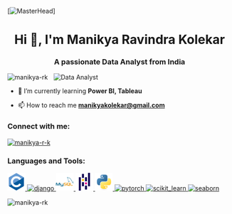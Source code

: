 [![MasterHead](https://media.licdn.com/dms/image/C5612AQEnmjfw3RyAIQ/article-cover_image-shrink_720_1280/0/1588817317718?e=2147483647&v=beta&t=ndLS7D3xZ2fKywC-M6u6aAmymQK7De1F_5dWaqKe6Is)]
<h1 align="center">Hi 👋, I'm Manikya Ravindra Kolekar</h1>
<h3 align="center">A passionate Data Analyst from India</h3>
<img align="right" alt="Data Analyst" width="400" src="https://encrypted-tbn0.gstatic.com/images?q=tbn:ANd9GcQsGc9AltzgXeDCjCjGgEHDrieosWwdkKL5xA&usqp=CAU">
<p align="left"> <img src="https://komarev.com/ghpvc/?username=manikya-rk&label=Profile%20views&color=0e75b6&style=flat" alt="manikya-rk" /> </p>

- 🌱 I’m currently learning **Power BI, Tableau**

- 📫 How to reach me **manikyakolekar@gmail.com**

<h3 align="left">Connect with me:</h3>
<p align="left">
<a href="https://linkedin.com/in/manikya-r-k" target="blank"><img align="center" src="https://raw.githubusercontent.com/rahuldkjain/github-profile-readme-generator/master/src/images/icons/Social/linked-in-alt.svg" alt="manikya-r-k" height="30" width="40" /></a>
</p>

<h3 align="left">Languages and Tools:</h3>
<p align="left"> <a href="https://www.cprogramming.com/" target="_blank" rel="noreferrer"> <img src="https://raw.githubusercontent.com/devicons/devicon/master/icons/c/c-original.svg" alt="c" width="40" height="40"/> </a> <a href="https://www.djangoproject.com/" target="_blank" rel="noreferrer"> <img src="https://cdn.worldvectorlogo.com/logos/django.svg" alt="django" width="40" height="40"/> </a> <a href="https://www.mysql.com/" target="_blank" rel="noreferrer"> <img src="https://raw.githubusercontent.com/devicons/devicon/master/icons/mysql/mysql-original-wordmark.svg" alt="mysql" width="40" height="40"/> </a> <a href="https://pandas.pydata.org/" target="_blank" rel="noreferrer"> <img src="https://raw.githubusercontent.com/devicons/devicon/2ae2a900d2f041da66e950e4d48052658d850630/icons/pandas/pandas-original.svg" alt="pandas" width="40" height="40"/> </a> <a href="https://www.python.org" target="_blank" rel="noreferrer"> <img src="https://raw.githubusercontent.com/devicons/devicon/master/icons/python/python-original.svg" alt="python" width="40" height="40"/> </a> <a href="https://pytorch.org/" target="_blank" rel="noreferrer"> <img src="https://www.vectorlogo.zone/logos/pytorch/pytorch-icon.svg" alt="pytorch" width="40" height="40"/> </a> <a href="https://scikit-learn.org/" target="_blank" rel="noreferrer"> <img src="https://upload.wikimedia.org/wikipedia/commons/0/05/Scikit_learn_logo_small.svg" alt="scikit_learn" width="40" height="40"/> </a> <a href="https://seaborn.pydata.org/" target="_blank" rel="noreferrer"> <img src="https://seaborn.pydata.org/_images/logo-mark-lightbg.svg" alt="seaborn" width="40" height="40"/> </a> </p>

<p><img align="center" src="https://github-readme-stats.vercel.app/api/top-langs?username=manikya-rk&show_icons=true&locale=en&layout=compact" alt="manikya-rk" /></p>
